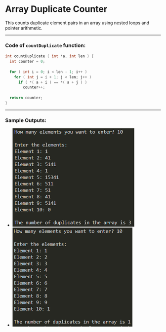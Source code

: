 # Array Duplicate Counter
This counts duplicate element pairs in an array using nested loops and pointer arithmetic.

---
### Code of `countDuplicate` function:
```c
int countDuplicate ( int *a, int len ) {
  int counter = 0;

  for ( int i = 0; i < len - 1; i++ )
    for ( int j = i + 1; j < len; j++ )
      if ( *( a + i ) == *( a + j ) )
        counter++;

  return counter;
}
```
---
### Sample Outputs:
- ![sample output 1](https://github.com/zoreladrean/C-language-codes/blob/main/duplicate_counter_array/sampleOutput1.PNG)
- ![sample output 2](https://github.com/zoreladrean/C-language-codes/blob/main/duplicate_counter_array/sampleOutput2.PNG)